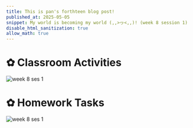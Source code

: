 ```yaml
---
title: This is pan's forthteen blog post!
published_at: 2025-05-05
snippet: My world is becoming my world (,,>ヮ<,,)! (week 8 session 1)
disable_html_sanitization: true
allow_math: true
---
```


# ✿ Classroom Activities
![week 8 ses 1](classroomactivities/week8/w8s1.png)

# ✿ Homework Tasks
![week 8 ses 1](homeworktasks/week8/w8s1.jpg)

